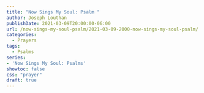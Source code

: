 ```yaml
---
title: "Now Sings My Soul: Psalm "
author: Joseph Louthan
publishDate: 2021-03-09T20:00:00-06:00
url: /now-sings-my-soul-psalm/2021-03-09-2000-now-sings-my-soul-psalm/
categories:
  - Prayers
tags:
  - Psalms
series:
- 'Now Sings My Soul: Psalms'
showtoc: false
css: "prayer"
draft: true
---
```

<div style="font-variant: small-caps;">

</div>

```text

```